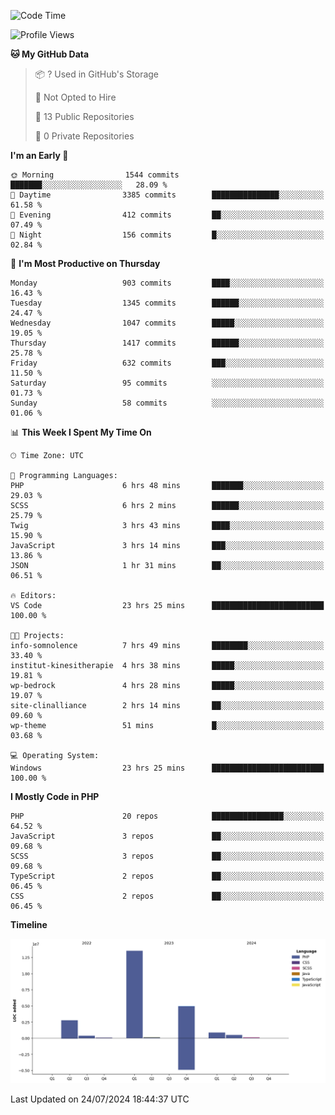 <!--START_SECTION:waka-->
![Code Time](http://img.shields.io/badge/Code%20Time-1%2C792%20hrs%2023%20mins-blue)

![Profile Views](http://img.shields.io/badge/Profile%20Views-0-blue)

**🐱 My GitHub Data** 

> 📦 ? Used in GitHub's Storage 
 > 
> 🚫 Not Opted to Hire
 > 
> 📜 13 Public Repositories 
 > 
> 🔑 0 Private Repositories 
 > 
**I'm an Early 🐤** 

```text
🌞 Morning                1544 commits        ███████░░░░░░░░░░░░░░░░░░   28.09 % 
🌆 Daytime                3385 commits        ███████████████░░░░░░░░░░   61.58 % 
🌃 Evening                412 commits         ██░░░░░░░░░░░░░░░░░░░░░░░   07.49 % 
🌙 Night                  156 commits         █░░░░░░░░░░░░░░░░░░░░░░░░   02.84 % 
```
📅 **I'm Most Productive on Thursday** 

```text
Monday                   903 commits         ████░░░░░░░░░░░░░░░░░░░░░   16.43 % 
Tuesday                  1345 commits        ██████░░░░░░░░░░░░░░░░░░░   24.47 % 
Wednesday                1047 commits        █████░░░░░░░░░░░░░░░░░░░░   19.05 % 
Thursday                 1417 commits        ██████░░░░░░░░░░░░░░░░░░░   25.78 % 
Friday                   632 commits         ███░░░░░░░░░░░░░░░░░░░░░░   11.50 % 
Saturday                 95 commits          ░░░░░░░░░░░░░░░░░░░░░░░░░   01.73 % 
Sunday                   58 commits          ░░░░░░░░░░░░░░░░░░░░░░░░░   01.06 % 
```


📊 **This Week I Spent My Time On** 

```text
🕑︎ Time Zone: UTC

💬 Programming Languages: 
PHP                      6 hrs 48 mins       ███████░░░░░░░░░░░░░░░░░░   29.03 % 
SCSS                     6 hrs 2 mins        ██████░░░░░░░░░░░░░░░░░░░   25.79 % 
Twig                     3 hrs 43 mins       ████░░░░░░░░░░░░░░░░░░░░░   15.90 % 
JavaScript               3 hrs 14 mins       ███░░░░░░░░░░░░░░░░░░░░░░   13.86 % 
JSON                     1 hr 31 mins        ██░░░░░░░░░░░░░░░░░░░░░░░   06.51 % 

🔥 Editors: 
VS Code                  23 hrs 25 mins      █████████████████████████   100.00 % 

🐱‍💻 Projects: 
info-somnolence          7 hrs 49 mins       ████████░░░░░░░░░░░░░░░░░   33.40 % 
institut-kinesitherapie  4 hrs 38 mins       █████░░░░░░░░░░░░░░░░░░░░   19.81 % 
wp-bedrock               4 hrs 28 mins       █████░░░░░░░░░░░░░░░░░░░░   19.07 % 
site-clinalliance        2 hrs 14 mins       ██░░░░░░░░░░░░░░░░░░░░░░░   09.60 % 
wp-theme                 51 mins             █░░░░░░░░░░░░░░░░░░░░░░░░   03.68 % 

💻 Operating System: 
Windows                  23 hrs 25 mins      █████████████████████████   100.00 % 
```

**I Mostly Code in PHP** 

```text
PHP                      20 repos            ████████████████░░░░░░░░░   64.52 % 
JavaScript               3 repos             ██░░░░░░░░░░░░░░░░░░░░░░░   09.68 % 
SCSS                     3 repos             ██░░░░░░░░░░░░░░░░░░░░░░░   09.68 % 
TypeScript               2 repos             ██░░░░░░░░░░░░░░░░░░░░░░░   06.45 % 
CSS                      2 repos             ██░░░░░░░░░░░░░░░░░░░░░░░   06.45 % 
```



**Timeline**

![Lines of Code chart](https://raw.githubusercontent.com/tahar-elgunaoui/tahar-elgunaoui/main/assets/bar_graph.png)


 Last Updated on 24/07/2024 18:44:37 UTC
<!--END_SECTION:waka-->
